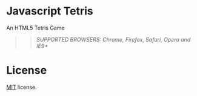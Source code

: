 Javascript Tetris
=================

An HTML5 Tetris Game

>> _*SUPPORTED BROWSERS*: Chrome, Firefox, Safari, Opera and IE9+_



License
=======

[MIT](http://en.wikipedia.org/wiki/MIT_License) license.


